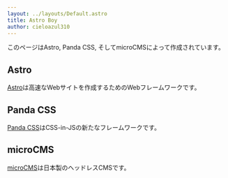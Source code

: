 ```yaml
---
layout: ../layouts/Default.astro
title: Astro Boy
author: cieloazul310
---
```


このページはAstro, Panda CSS, そしてmicroCMSによって作成されています。

## Astro

[Astro]は高速なWebサイトを作成するためのWebフレームワークです。

## Panda CSS

[Panda CSS]はCSS-in-JSの新たなフレームワークです。

## microCMS

[microCMS]は日本製のヘッドレスCMSです。

[Astro]: https://astro.build/
[Panda CSS]: https://panda-css.com/
[microCMS]: https://microcms.io/
